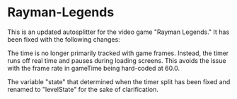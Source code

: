 # Rayman-Legends
This is an updated autosplitter for the video game "Rayman Legends." It has been fixed with the following changes:

The time is no longer primarily tracked with game frames. Instead, the timer runs off real time and pauses during loading screens. This avoids the issue with the frame rate in gameTime being hard-coded at 60.0.

The variable "state" that determined when the timer split has been fixed and renamed to "levelState" for the sake of clarification.
